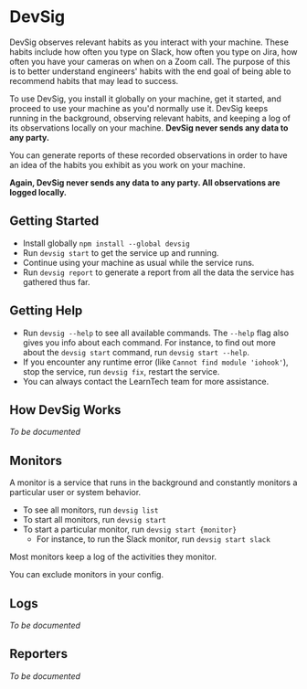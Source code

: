 # DevSig
DevSig observes relevant habits as you interact with your machine. These habits include
how often you type on Slack, how often you type on Jira, how often you have your cameras on when on a Zoom call.
The purpose of this is to better understand engineers' habits with the end goal of being able to recommend
habits that may lead to success.

To use DevSig, you install it globally on your machine, get it started, and proceed to use your machine as you'd normally
use it. DevSig keeps running in the background, observing relevant habits, and keeping a log of its observations
locally on your machine. **DevSig never sends any data to any party.**

You can generate reports of these recorded observations in order to have an idea of the habits you exhibit
as you work on your machine.

**Again, DevSig never sends any data to any party. All observations are logged locally.**

## Getting Started
- Install globally `npm install --global devsig`
- Run `devsig start` to get the service up and running.
- Continue using your machine as usual while the service runs.
- Run `devsig report` to generate a report from all the data the service has gathered thus far.

## Getting Help
- Run `devsig --help` to see all available commands. The `--help` flag also gives you info about each command. For instance, to find out more about the `devsig start` command, run `devsig start --help`.
- If you encounter any runtime error (like `Cannot find module 'iohook'`), stop the service, run `devsig fix`, restart the service.
- You can always contact the LearnTech team for more assistance.

## How DevSig Works
*To be documented*

## Monitors
A monitor is a service that runs in the background and constantly monitors a particular user or system behavior.

- To see all monitors, run `devsig list`
- To start all monitors, run `devsig start`
- To start a particular monitor, run `devsig start {monitor}`
    - For instance, to run the Slack monitor, run `devsig start slack`

Most monitors keep a log of the activities they monitor.

You can exclude monitors in your config.

## Logs
*To be documented*

## Reporters
*To be documented*
